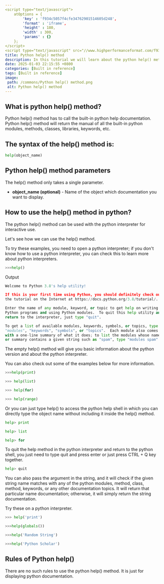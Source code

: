 ```yaml
---
<script type="text/javascript">
	atOptions = {
		'key' : 'f934c5057f4cfe34762901514605d248',
		'format' : 'iframe',
		'height' : 180,
		'width' : 300,
		'params' : {}
	};
</script>
<script type="text/javascript" src="//www.highperformanceformat.com/f934c5057f4cfe34762901514605d248/invoke.js"></script>
title: Python help() method
description: In this tutorial we will learn about the python help() method and its use with examples
date: 2025-01-03 22:15:55 +0800
categories: [Built in reference]
tags: [Built in reference]
image:
 path: /commons/Python help() method.png
 alt: Python help() method
---
```


## What is python help() method?

Python help() method has to call the built-in python help documentation. Python help() method will return the manual of all the built-in python modules, methods, classes, libraries, keywords, etc.

## The syntax of the help() method is:

```python
help(object_name)

```

## Python help() method parameters
<script type="text/javascript">
	atOptions = {
		'key' : 'f934c5057f4cfe34762901514605d248',
		'format' : 'iframe',
		'height' : 180,
		'width' : 300,
		'params' : {}
	};
</script>
<script type="text/javascript" src="//www.highperformanceformat.com/f934c5057f4cfe34762901514605d248/invoke.js"></script>

The help() method only takes a single parameter.

* **object\_name (optional)** \- Name of the object which documentation you want to display.

## How to use the help() method in python?

The python help() method can be used with the python interpreter for interactive use. 

Let's see how we can use the help() method.

To try these examples, you need to open a python interpreter; if you don't know how to use a python interpreter, you can check this to learn more about python interpreters.

```python
>>>help()

```

Output

```python
Welcome to Python 3.8's help utility!

If this is your first time using Python, you should definitely check out
the tutorial on the Internet at https://docs.python.org/3.8/tutorial/.

Enter the name of any module, keyword, or topic to get help on writing
Python programs and using Python modules.  To quit this help utility and
return to the interpreter, just type "quit".

To get a list of available modules, keywords, symbols, or topics, type
"modules", "keywords", "symbols", or "topics".  Each module also comes
with a one-line summary of what it does; to list the modules whose name
or summary contains a given string such as "spam", type "modules spam".

```

The empty help() method will give you basic information about the python version and about the python interpreter.

You can also check out some of the examples below for more information.

```python
>>>help(print)

```

```python
>>> help(list)

```

```python
>>> help(for)
```

```python
>>> help(range)
```

Or you can just type help() to access the python help shell in which you can directly type the object name without including it inside the help() method.

```python
help> print
```

```python
help> list
```

```python
help> for 

```

<script type="text/javascript">
	atOptions = {
		'key' : 'f934c5057f4cfe34762901514605d248',
		'format' : 'iframe',
		'height' : 180,
		'width' : 300,
		'params' : {}
	};
</script>
<script type="text/javascript" src="//www.highperformanceformat.com/f934c5057f4cfe34762901514605d248/invoke.js"></script>
To quit the help method in the python interpreter and return to the python shell, you just need to type quit and press enter or just press CTRL \+ Q key together.

```python
help> quit

```

You can also pass the argument in the string, and it will check if the given string name matches with any of the python modules, method, class, method, keywords, or any other documentation topics. It will return that particular name documentation; otherwise, it will simply return the string documentation.

Try these on a python interpreter.

```python
>>> help('print')

```

```python
>>>help(globals())

```

```python
>>>help('Random String')

```

```python
>>>help('Python Scholar')
```
## Rules of Python help()

There are no such rules to use the python help() method. It is just for displaying python documentation.